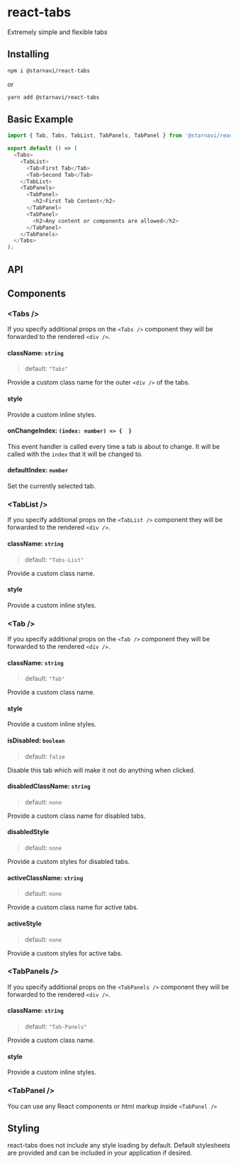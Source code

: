 # react-tabs
Extremely simple and flexible tabs

## Installing

```bash
npm i @starnavi/react-tabs
```
or

```bash
yarn add @starnavi/react-tabs
```

## Basic Example

```js
import { Tab, Tabs, TabList, TabPanels, TabPanel } from '@starnavi/react-tabs';

export default () => (
  <Tabs>
    <TabList>
      <Tab>First Tab</Tab>
      <Tab>Second Tab</Tab>
    </TabList>
    <TabPanels>
      <TabPanel>
        <h2>First Tab Content</h2>
      </TabPanel>
      <TabPanel>
        <h2>Any content or components are allowed</h2>
      </TabPanel>
    </TabPanels>
  </Tabs>
);
```

## API

## Components

### &lt;Tabs /&gt;

If you specify additional props on the `<Tabs />` component they will be forwarded to the rendered `<div />`.

#### className: `string`

> default: `"Tabs"`

Provide a custom class name for the outer `<div />` of the tabs.

#### style

Provide a custom inline styles.

#### onChangeIndex: `(index: number) => {  }`

This event handler is called every time a tab is about to change. It will be called with the `index` that it will be changed to.

#### defaultIndex: `number`

Set the currently selected tab.

### &lt;TabList /&gt;

If you specify additional props on the `<TabList />` component they will be forwarded to the rendered `<div />`.

#### className: `string`

> default: `"Tabs-List"`

Provide a custom class name.

#### style

Provide a custom inline styles.

### &lt;Tab /&gt;

If you specify additional props on the `<Tab />` component they will be forwarded to the rendered `<div />`.

#### className: `string`

> default: `"Tab"`

Provide a custom class name.

#### style

Provide a custom inline styles.

#### isDisabled: `boolean`

> default: `false`

Disable this tab which will make it not do anything when clicked.

#### disabledClassName: `string`

> default: `none`

Provide a custom class name for disabled tabs.

#### disabledStyle

> default: `none`

Provide a custom styles for disabled tabs.

#### activeClassName: `string`

> default: `none`

Provide a custom class name for active tabs.

#### activeStyle

> default: `none`

Provide a custom styles for active tabs.

### &lt;TabPanels /&gt;

If you specify additional props on the `<TabPanels />` component they will be forwarded to the rendered `<div />`.

#### className: `string`

> default: `"Tab-Panels"`

Provide a custom class name.

#### style

Provide a custom inline styles.

### &lt;TabPanel /&gt;

You can use any React components or html markup inside `<TabPanel />`

## Styling

react-tabs does not include any style loading by default. Default stylesheets are provided and can be included in your application if desired.
